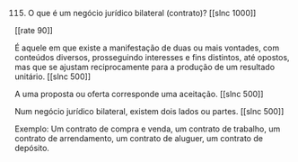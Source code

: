115. O que é um negócio jurídico bilateral (contrato)?
[[slnc 1000]]

[[rate 90]]

É aquele em que existe a manifestação de duas ou mais vontades, com conteúdos diversos, prosseguindo interesses e fins distintos, até opostos, mas que se ajustam reciprocamente para a produção de um resultado unitário.
[[slnc 500]]

A uma proposta ou oferta corresponde uma aceitação.
[[slnc 500]]

Num negócio jurídico bilateral, existem dois lados ou partes.
[[slnc 500]]

Exemplo: Um contrato de compra e venda, um contrato de trabalho, um contrato de arrendamento, um contrato de aluguer, um contrato de depósito.
